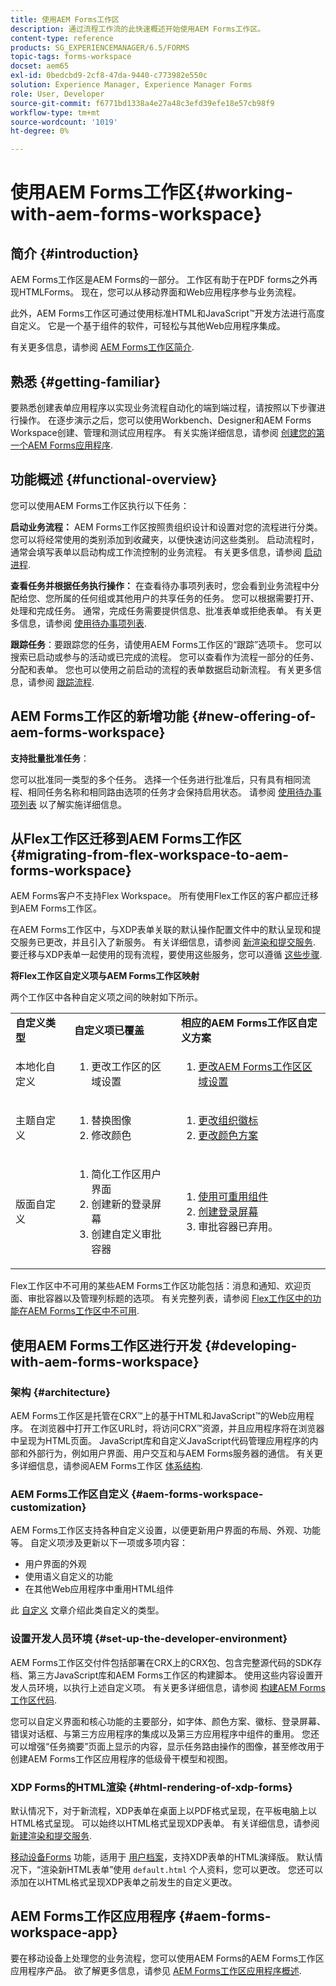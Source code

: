 ```yaml
---
title: 使用AEM Forms工作区
description: 通过流程工作流的此快速概述开始使用AEM Forms工作区。
content-type: reference
products: SG_EXPERIENCEMANAGER/6.5/FORMS
topic-tags: forms-workspace
docset: aem65
exl-id: 0bedcbd9-2cf8-47da-9440-c773982e550c
solution: Experience Manager, Experience Manager Forms
role: User, Developer
source-git-commit: f6771bd1338a4e27a48c3efd39efe18e57cb98f9
workflow-type: tm+mt
source-wordcount: '1019'
ht-degree: 0%

---
```


# 使用AEM Forms工作区{#working-with-aem-forms-workspace}

## 简介 {#introduction}

AEM Forms工作区是AEM Forms的一部分。 工作区有助于在PDF forms之外再现HTMLForms。 现在，您可以从移动界面和Web应用程序参与业务流程。

此外，AEM Forms工作区可通过使用标准HTML和JavaScript™开发方法进行高度自定义。 它是一个基于组件的软件，可轻松与其他Web应用程序集成。

有关更多信息，请参阅 [AEM Forms工作区简介](/help/forms/using/introduction-html-workspace.md).

## 熟悉 {#getting-familiar}

要熟悉创建表单应用程序以实现业务流程自动化的端到端过程，请按照以下步骤进行操作。 在逐步演示之后，您可以使用Workbench、Designer和AEM Forms Workspace创建、管理和测试应用程序。 有关实施详细信息，请参阅 [创建您的第一个AEM Forms应用程序](https://help.adobe.com/en_US/livecycle/11.0/CreateFirstApp/index.html).

## 功能概述 {#functional-overview}

您可以使用AEM Forms工作区执行以下任务：

**启动业务流程：** AEM Forms工作区按照贵组织设计和设置对您的流程进行分类。 您可以将经常使用的类别添加到收藏夹，以便快速访问这些类别。 启动流程时，通常会填写表单以启动构成工作流控制的业务流程。 有关更多信息，请参阅 [启动进程](/help/forms/using/starting-processes.md).

**查看任务并根据任务执行操作：** 在查看待办事项列表时，您会看到业务流程中分配给您、您所属的任何组或其他用户的共享任务的任务。 您可以根据需要打开、处理和完成任务。 通常，完成任务需要提供信息、批准表单或拒绝表单。 有关更多信息，请参阅 [使用待办事项列表](/help/forms/using/todo-lists.md).

**跟踪任务**：要跟踪您的任务，请使用AEM Forms工作区的“跟踪”选项卡。 您可以搜索已启动或参与的活动或已完成的流程。 您可以查看作为流程一部分的任务、分配和表单。 您也可以使用之前启动的流程的表单数据启动新流程。 有关更多信息，请参阅 [跟踪流程](/help/forms/using/tracking-processes.md).

## AEM Forms工作区的新增功能 {#new-offering-of-aem-forms-workspace}

**支持批量批准任务**：

您可以批准同一类型的多个任务。 选择一个任务进行批准后，只有具有相同流程、相同任务名称和相同路由选项的任务才会保持启用状态。 请参阅 [使用待办事项列表](/help/forms/using/todo-lists.md) 以了解实施详细信息。

## 从Flex工作区迁移到AEM Forms工作区 {#migrating-from-flex-workspace-to-aem-forms-workspace}

AEM Forms客户不支持Flex Workspace。 所有使用Flex工作区的客户都应迁移到AEM Forms工作区。

在AEM Forms工作区中，与XDP表单关联的默认操作配置文件中的默认呈现和提交服务已更改，并且引入了新服务。 有关详细信息，请参阅 [新渲染和提交服务](/help/forms/using/new-render-submit-service.md). 要迁移与XDP表单一起使用的现有流程，要使用这些服务，您可以遵循 [这些步骤](new-render-submit-service.md).

**将Flex工作区自定义项与AEM Forms工作区映射**

两个工作区中各种自定义项之间的映射如下所示。

<table>
 <tbody>
  <tr>
   <td><strong>自定义类型 </strong></td>
   <td><strong>自定义项已覆盖 </strong></td>
   <td><strong>相应的AEM Forms工作区自定义方案</strong></td>
  </tr>
  <tr>
   <td>本地化自定义</td>
   <td>
    <ol>
     <li>更改工作区的区域设置</li>
    </ol> </td>
   <td>
    <ol>
     <li><a href="/help/forms/using/changing-locale-user-interface.md">更改AEM Forms工作区区域设置</a></li>
    </ol> </td>
  </tr>
  <tr>
   <td>主题自定义</td>
   <td>
    <ol>
     <li>替换图像</li>
     <li>修改颜色</li>
    </ol> </td>
   <td>
    <ol>
     <li><a href="/help/forms/using/changing-organization-logo-branding.md">更改组织徽标</a> </li>
     <li><a href="/help/forms/using/changing-color-scheme-interface.md">更改颜色方案</a></li>
    </ol> </td>
  </tr>
  <tr>
   <td>版面自定义</td>
   <td>
    <ol>
     <li>简化工作区用户界面<br /> </li>
     <li>创建新的登录屏幕</li>
     <li>创建自定义审批容器</li>
    </ol> </td>
   <td>
    <ol>
     <li><a href="/help/forms/using/description-reusable-components.md">使用可重用组件</a></li>
     <li><a href="/help/forms/using/creating-new-login-screen.md">创建登录屏幕</a></li>
     <li>审批容器已弃用。</li>
    </ol> </td>
  </tr>
 </tbody>
</table>

Flex工作区中不可用的某些AEM Forms工作区功能包括：消息和通知、欢迎页面、审批容器以及管理列标题的选项。 有关完整列表，请参阅 [Flex工作区中的功能在AEM Forms工作区中不可用](/help/forms/using/features-flex-workspace-available-html.md).

## 使用AEM Forms工作区进行开发 {#developing-with-aem-forms-workspace}

### 架构 {#architecture}

AEM Forms工作区是托管在CRX™上的基于HTML和JavaScript™的Web应用程序。 在浏览器中打开工作区URL时，将访问CRX™资源，并且应用程序将在浏览器中呈现为HTML页面。 JavaScript库和自定义JavaScript代码管理应用程序的内部和外部行为，例如用户界面、用户交互和与AEM Forms服务器的通信。 有关更多详细信息，请参阅AEM Forms工作区 [体系结构](/help/forms/using/html-workspace-architecture.md).

### AEM Forms工作区自定义 {#aem-forms-workspace-customization}

AEM Forms工作区支持各种自定义设置，以便更新用户界面的布局、外观、功能等。 自定义项涉及更新以下一项或多项内容：

* 用户界面的外观
* 使用语义自定义的功能
* 在其他Web应用程序中重用HTML组件

此 [自定义](introduction-customizing-html-workspace.md#types-of-customizations) 文章介绍此类自定义的类型。

### 设置开发人员环境 {#set-up-the-developer-environment}

AEM Forms工作区交付件包括部署在CRX上的CRX包、包含完整源代码的SDK存档、第三方JavaScript库和AEM Forms工作区的构建脚本。 使用这些内容设置开发人员环境，以执行上述自定义项。 有关更多详细信息，请参阅 [构建AEM Forms工作区代码](introduction-customizing-html-workspace.md#building-html-workspace-code).

您可以自定义界面和核心功能的主要部分，如字体、颜色方案、徽标、登录屏幕、错误对话框、与第三方应用程序的集成以及第三方应用程序中组件的重用。 您还可以增强“任务摘要”页面上显示的内容，显示任务路由操作的图像，甚至修改用于创建AEM Forms工作区应用程序的低级骨干模型和视图。

### XDP Forms的HTML渲染 {#html-rendering-of-xdp-forms}

默认情况下，对于新流程，XDP表单在桌面上以PDF格式呈现，在平板电脑上以HTML格式呈现。 可以始终以HTML格式呈现XDP表单。 有关详细信息，请参阅 [新建渲染和提交服务](/help/forms/using/new-render-submit-service.md).

[移动设备Forms](https://helpx.adobe.com/livecycle/help/mobile-forms/introduction.html) 功能，适用于 [用户档案](https://helpx.adobe.com/livecycle/help/mobile-forms/creating-profile.html)，支持XDP表单的HTML演绎版。 默认情况下，“渲染新HTML表单”使用 `default.html` 个人资料，您可以更改。 您还可以添加在以HTML格式呈现XDP表单之前发生的自定义更改。

## AEM Forms工作区应用程序 {#aem-forms-workspace-app}

要在移动设备上处理您的业务流程，您可以使用AEM Forms的AEM Forms工作区应用程序产品。 欲了解更多信息，请参见 [AEM Forms工作区应用程序概述](https://helpx.adobe.com/livecycle/help/mobile-workspace/mobile-workspace-overview.html).
